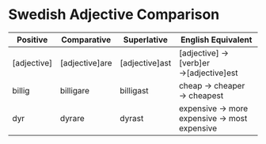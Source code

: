 # Swedish Adjective Comparison

| Positive    | Comparative    | Superlative    | English Equivalent                          |
| ----------- | -------------- | -------------- | ------------------------------------------- |
| [adjective] | [adjective]are | [adjective]ast | [adjective] → [verb]er →[adjective]est      |
| billig      | billigare      | billigast      | cheap → cheaper → cheapest                  |
| dyr         | dyrare         | dyrast         | expensive → more expensive → most expensive |
